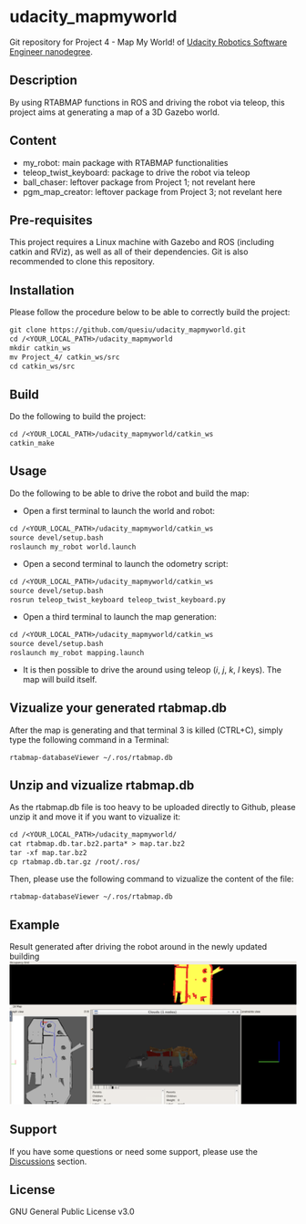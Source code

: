 # udacity_mapmyworld
Git repository for Project 4 - Map My World! of [Udacity Robotics Software Engineer nanodegree](https://www.udacity.com/course/robotics-software-engineer--nd209).

## Description
By using RTABMAP functions in ROS and driving the robot via teleop, this project aims at generating a map of a 3D Gazebo world.

## Content
- my_robot: main package with RTABMAP functionalities
- teleop_twist_keyboard: package to drive the robot via teleop
- ball_chaser: leftover package from Project 1; not revelant here
- pgm_map_creator: leftover package from Project 3; not revelant here

## Pre-requisites
This project requires a Linux machine with Gazebo and ROS (including catkin and RViz), as well as all of their dependencies. 
Git is also recommended to clone this repository.

## Installation
Please follow the procedure below to be able to correctly build the project:
```
git clone https://github.com/quesiu/udacity_mapmyworld.git
cd /<YOUR_LOCAL_PATH>/udacity_mapmyworld
mkdir catkin_ws
mv Project_4/ catkin_ws/src
cd catkin_ws/src
```

## Build
Do the following to build the project:
```
cd /<YOUR_LOCAL_PATH>/udacity_mapmyworld/catkin_ws
catkin_make
```

## Usage
Do the following to be able to drive the robot and build the map:
- Open a first terminal to launch the world and robot:
```
cd /<YOUR_LOCAL_PATH>/udacity_mapmyworld/catkin_ws
source devel/setup.bash
roslaunch my_robot world.launch
```
- Open a second terminal to launch the odometry script:
```
cd /<YOUR_LOCAL_PATH>/udacity_mapmyworld/catkin_ws
source devel/setup.bash
rosrun teleop_twist_keyboard teleop_twist_keyboard.py 
```
- Open a third terminal to launch the map generation:
```
cd /<YOUR_LOCAL_PATH>/udacity_mapmyworld/catkin_ws
source devel/setup.bash
roslaunch my_robot mapping.launch 
```
- It is then possible to drive the around using teleop (*i*, *j*, *k*, *l* keys). The map will build itself.

## Vizualize your generated rtabmap.db
After the map is generating and that terminal 3 is killed (CTRL+C), simply type the following command in a Terminal:
```
rtabmap-databaseViewer ~/.ros/rtabmap.db
```

## Unzip and vizualize rtabmap.db
As the rtabmap.db file is too heavy to be uploaded directly to Github, please unzip it and move it if you want to vizualize it:
```
cd /<YOUR_LOCAL_PATH>/udacity_mapmyworld/
cat rtabmap.db.tar.bz2.parta* > map.tar.bz2
tar -xf map.tar.bz2
cp rtabmap.db.tar.gz /root/.ros/
```
Then, please use the following command to vizualize the content of the file:
```
rtabmap-databaseViewer ~/.ros/rtabmap.db
```

## Example
Result generated after driving the robot around in the newly updated building
![Generated 3D Map](https://github.com/quesiu/udacity_mapmyworld/blob/main/Generated3DMap.png)

## Support
If you have some questions or need some support, please use the [Discussions](https://github.com/quesiu/udacity_mapmyworld/discussions) section.

## License
GNU General Public License v3.0
